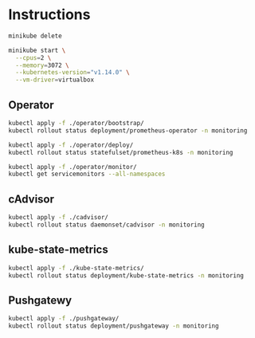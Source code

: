 # Instructions

```bash
minikube delete
```

```bash
minikube start \
  --cpus=2 \
  --memory=3072 \
  --kubernetes-version="v1.14.0" \
  --vm-driver=virtualbox
```

## Operator

```bash
kubectl apply -f ./operator/bootstrap/
kubectl rollout status deployment/prometheus-operator -n monitoring
```

```bash
kubectl apply -f ./operator/deploy/
kubectl rollout status statefulset/prometheus-k8s -n monitoring
```

```bash
kubectl apply -f ./operator/monitor/
kubectl get servicemonitors --all-namespaces
```

## cAdvisor

```bash
kubectl apply -f ./cadvisor/
kubectl rollout status daemonset/cadvisor -n monitoring
```

## kube-state-metrics

```bash
kubectl apply -f ./kube-state-metrics/
kubectl rollout status deployment/kube-state-metrics -n monitoring
```

## Pushgatewy

```bash
kubectl apply -f ./pushgateway/
kubectl rollout status deployment/pushgateway -n monitoring
```
